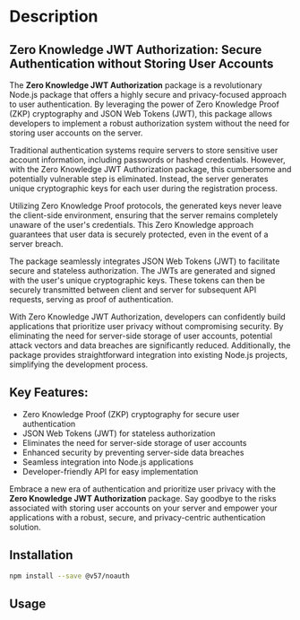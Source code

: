 # Description

## Zero Knowledge JWT Authorization: Secure Authentication without Storing User Accounts

The **Zero Knowledge JWT Authorization** package is a revolutionary Node.js package that offers a highly secure and privacy-focused approach to user authentication. By leveraging the power of Zero Knowledge Proof (ZKP) cryptography and JSON Web Tokens (JWT), this package allows developers to implement a robust authorization system without the need for storing user accounts on the server.

Traditional authentication systems require servers to store sensitive user account information, including passwords or hashed credentials. However, with the Zero Knowledge JWT Authorization package, this cumbersome and potentially vulnerable step is eliminated. Instead, the server generates unique cryptographic keys for each user during the registration process.

Utilizing Zero Knowledge Proof protocols, the generated keys never leave the client-side environment, ensuring that the server remains completely unaware of the user's credentials. This Zero Knowledge approach guarantees that user data is securely protected, even in the event of a server breach.

The package seamlessly integrates JSON Web Tokens (JWT) to facilitate secure and stateless authorization. The JWTs are generated and signed with the user's unique cryptographic keys. These tokens can then be securely transmitted between client and server for subsequent API requests, serving as proof of authentication.

With Zero Knowledge JWT Authorization, developers can confidently build applications that prioritize user privacy without compromising security. By eliminating the need for server-side storage of user accounts, potential attack vectors and data breaches are significantly reduced. Additionally, the package provides straightforward integration into existing Node.js projects, simplifying the development process.

## Key Features:
- Zero Knowledge Proof (ZKP) cryptography for secure user authentication
- JSON Web Tokens (JWT) for stateless authorization
- Eliminates the need for server-side storage of user accounts
- Enhanced security by preventing server-side data breaches
- Seamless integration into Node.js applications
- Developer-friendly API for easy implementation

Embrace a new era of authentication and prioritize user privacy with the **Zero Knowledge JWT Authorization** package. Say goodbye to the risks associated with storing user accounts on your server and empower your applications with a robust, secure, and privacy-centric authentication solution.

## Installation
``` sh
npm install --save @v57/noauth
```

## Usage
``` js

```